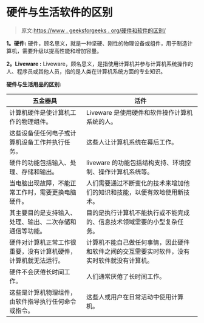 # 硬件与生活软件的区别

> 原文:[https://www . geeksforgeeks . org/硬件和软件的区别/](https://www.geeksforgeeks.org/difference-between-hardware-and-liveware/)

**1。硬件:**
硬件，顾名思义，就是一种坚硬、刚性的物理设备或组件，用于制造计算机，需要升级以提高性能和增加容量。

**2。Liveware :**
Liveware，顾名思义，是指使用计算机并参与计算机系统操作的人、程序员或其他人员，指的是人类在计算机系统方面的专业知识。

**硬件与生活用品的区别:**

<center>

| 五金器具 | 活件 |
| --- | --- |
| 计算机硬件是使计算机工作的物理组件。 | Liveware 是使用硬件和软件操作计算机系统的人。 |
| 这些设备使任何电子或计算机设备工作并执行任务。 | 这些人让计算机系统在幕后工作。 |
| 硬件的功能包括输入、处理、存储和输出。 | liveware 的功能包括结构支持、环境控制、操作计算机系统等。 |
| 当电脑出现故障，不能正常工作时，需要更换电脑硬件。 | 人们需要通过不断变化的技术来增加他们的知识和技能，以便有效地使用新技术。 |
| 其主要目的是支持输入、处理、输出、二次存储和通信等功能。 | 目的是执行计算机不能执行或不能完成的、信息技术领域需要的小型复杂任务。 |
| 硬件对计算机正常工作很重要，没有计算机硬件，计算机就无法运行。 | 计算机不能自己做任何事情，因此硬件和软件之间的交互需要实时软件，没有实时软件就没有计算机。 |
| 硬件不会厌倦长时间工作。 | 人们通常厌倦了长时间工作。 |
| 这些是计算机物理组件，由软件指导执行任何命令或指令。 | 这些人或用户在日常活动中使用计算机。 |

</center>